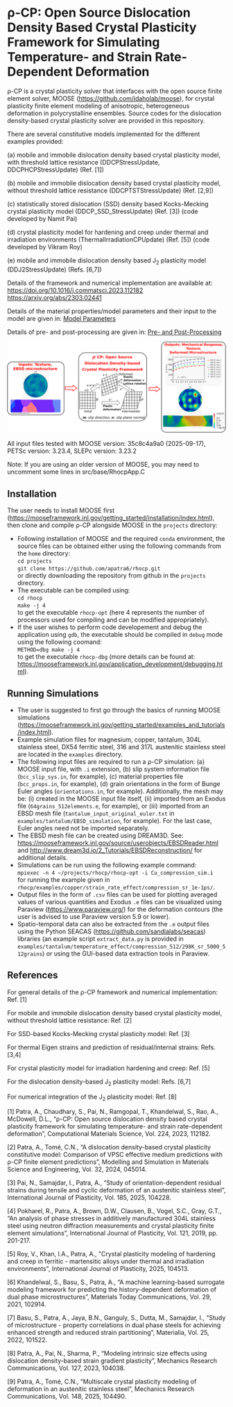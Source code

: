 # &rho;-CP: Open Source Dislocation Density Based Crystal Plasticity Framework for Simulating Temperature- and Strain Rate-Dependent Deformation

&rho;-CP is a crystal plasticity solver that interfaces with the open source finite element solver, MOOSE (https://github.com/idaholab/moose), for crystal plasticity finite element modeling of anisotropic, heterogeneous deformation in polycrystalline ensembles. Source codes for the dislocation density-based crystal plasticity solver are provided in this repository. 

There are several constitutive models implemented for the different examples provided: 

(a) mobile and immobile dislocation density based crystal plasticity model, with threshold lattice resistance (DDCPStressUpdate, DDCPHCPStressUpdate) (Ref. [1])

(b) mobile and immobile dislocation density based crystal plasticity model, without threshold lattice resistance (DDCPTSTStressUpdate) (Ref. [2,9])

(c) statistically stored dislocation (SSD) density based Kocks-Mecking crystal plasticity model (DDCP_SSD_StressUpdate) (Ref. [3]) (code developed by Namit Pai)

(d) crystal plasticity model for hardening and creep under thermal and irradiation environments (ThermalIrradiationCPUpdate) (Ref. [5]) (code developed by Vikram Roy)

(e) mobile and immobile dislocation density based J<sub>2</sub> plasticity model (DDJ2StressUpdate) (Refs. [6,7])

Details of the framework and numerical implementation are available at:
https://doi.org/10.1016/j.commatsci.2023.112182  
https://arxiv.org/abs/2303.02441

Details of the material properties/model parameters and their input to the model are given in: <a href="rhoCP_model_parameters.pdf" target="_blank">Model Parameters</a>

Details of pre- and post-processing are given in: <a href="rho-CP_Pre_and_Post_Processing.pdf" target="_blank">Pre- and Post-Processing</a>

![Screenshot](rhoCP_graphic.png)

All input files tested with MOOSE version: 35c8c4a9a0 (2025-09-17), PETSc version: 3.23.4, SLEPc version: 3.23.2

Note: If you are using an older version of MOOSE, you may need to uncomment some lines in src/base/RhocpApp.C

## Installation
The user needs to install MOOSE first (https://mooseframework.inl.gov/getting_started/installation/index.html), then clone and compile &rho;-CP alongside MOOSE in the `projects` directory:
- Following installation of MOOSE and the required `conda` environment, the source files can be obtained either using the following commands from the `home` directory:   
`cd projects`  
`git clone https://github.com/apatra6/rhocp.git`  
or directly downloading the repository from github in the `projects` directory.
- The executable can be compiled using:  
`cd rhocp`  
`make -j 4`  
to get the executable `rhocp-opt` (here 4 represents the number of processors used for compiling and can be modified appropriately).
- If the user wishes to perform code developement and debug the application using `gdb`, the executable should be compiled in `debug` mode using the following coomand:  
`METHOD=dbg make -j 4`  
to get the executable `rhocp-dbg` (more details can be found at: https://mooseframework.inl.gov/application_development/debugging.html).

## Running Simulations
- The user is suggested to first go through the basics of running MOOSE simulations (https://mooseframework.inl.gov/getting_started/examples_and_tutorials/index.html).
- Example simulation files for magnesium, copper, tantalum, 304L stainless steel, DX54 ferritic steel, 316 and 317L austenitic stainless steel are located in the `examples` directory.
- The following input files are required to run a &rho;-CP simulation: (a) MOOSE input file, with `.i` extension, (b) slip system information file (`bcc_slip_sys.in`, for example), (c) material properties file (`bcc_props.in`, for example), (d) grain orientations in the form of Bunge Euler angles (`orientations.in`, for example). Additionally, the mesh may be: (i) created in the MOOSE input file itself, (ii) imported from an Exodus file (`64grains_512elements.e`, for example), or (iii) imported from an EBSD mesh file (`tantalum_input_original_euler.txt` in `examples/tantalum/EBSD_simulation`, for example). For the last case, Euler angles need not be imported separately.
- The EBSD mesh file can be created using DREAM3D. See: https://mooseframework.inl.gov/source/userobjects/EBSDReader.html and http://www.dream3d.io/2_Tutorials/EBSDReconstruction/ for additional details.
- Simulations can be run using the following example command:  
`mpiexec -n 4 ~/projects/rhocp/rhocp-opt -i Cu_compression_sim.i`  
for running the example given in  `rhocp/examples/copper/strain_rate_effect/compression_sr_1e-1ps/`.
- Output files in the form of `.csv` files can be used for plotting averaged values of various quantities and Exodus `.e` files can be visualized using Paraview (https://www.paraview.org/) for the deformation contours (the user is advised to use Paraview version 5.9 or lower).
- Spatio-temporal data can also be extracted from the `.e` output files using the Python SEACAS (https://github.com/sandialabs/seacas) libraries (an example script `extract_data.py` is provided in `examples/tantalum/temperature_effect/compression_512/298K_sr_5000_512grains`) or using the GUI-based data extraction tools in Paraview.

## References
For general details of the &rho;-CP framework and numerical implementation: Ref. [1]

For mobile and immobile dislocation density based crystal plasticity model, without threshold lattice resistance: Ref. [2]

For SSD-based Kocks-Mecking crystal plasticity model: Ref. [3]

For thermal Eigen strains and prediction of residual/internal strains: Refs. [3,4]

For crystal plasticity model for irradiation hardening and creep: Ref. [5]

For the dislocation density-based J<sub>2</sub> plasticity model: Refs. [6,7]

For numerical integration of the J<sub>2</sub> plasticity model: Ref. [8]

[1] Patra, A., Chaudhary, S., Pai, N., Ramgopal, T., Khandelwal, S., Rao, A., McDowell, D.L., “&rho;-CP: Open source dislocation density based crystal plasticity framework for simulating temperature- and strain rate-dependent deformation”, Computational Materials Science, Vol. 224, 2023, 112182.

[2] Patra, A., Tomé, C.N., “A dislocation density-based crystal plasticity constitutive model: Comparison of VPSC effective medium predictions with ρ-CP finite element predictions”, Modelling and Simulation in Materials Science and Engineering, Vol. 32, 2024, 045014.

[3] Pai, N., Samajdar, I., Patra, A., “Study of orientation-dependent residual strains during tensile and cyclic deformation of an austenitic stainless steel”, International Journal of Plasticity, Vol. 185, 2025, 104228.

[4] Pokharel, R., Patra, A., Brown, D.W., Clausen, B., Vogel, S.C., Gray, G.T., “An analysis of phase stresses in additively manufactured 304L stainless steel using neutron diffraction measurements and crystal plasticity finite element simulations”, International Journal of Plasticity, Vol. 121, 2019, pp. 201-217.

[5] Roy, V., Khan, I.A., Patra, A., "Crystal plasticity modeling of hardening and creep in ferritic - martensitic alloys under thermal and irradiation environments", International Journal of Plasticity, 2025, 104513.

[6] Khandelwal, S., Basu, S., Patra, A., “A machine learning-based surrogate modeling framework for predicting the history-dependent deformation of dual phase microstructures”, Materials Today Communications, Vol. 29, 2021, 102914.

[7] Basu, S., Patra, A., Jaya, B.N., Ganguly, S., Dutta, M., Samajdar, I., “Study of microstructure - property correlations in dual phase steels for achieving enhanced strength and reduced strain partitioning”, Materialia, Vol. 25, 2022, 101522.

[8] Patra, A., Pai, N., Sharma, P., “Modeling intrinsic size effects using dislocation density-based strain gradient plasticity”, Mechanics Research Communications, Vol. 127, 2023, 104038.

[9] Patra, A., Tomé, C.N., “Multiscale crystal plasticity modeling of deformation in an austenitic stainless steel”, Mechanics Research Communications, Vol. 148, 2025, 104490.
